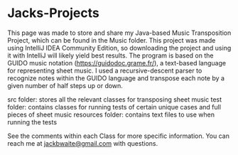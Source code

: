 # Jacks-Projects
This page was made to store and share my Java-based Music Transposition Project, which can be found in the Music folder.
This project was made using IntelliJ IDEA Community Edition, so downloading the project and using it with IntelliJ will likely yield best results.
The program is based on the GUIDO music notation (https://guidodoc.grame.fr/), a text-based language for representing sheet music. 
I used a recursive-descent parser to recognize notes within the GUIDO language and transpose each note by a given number of half steps up or down.

src folder: stores all the relevant classes for transposing sheet music
test folder: contains classes for running tests of certain unique cases and full pieces of sheet music
resources folder: contains text files to use when running the tests

See the comments within each Class for more specific information. You can reach me at jackbwaite@gmail.com with questions.
